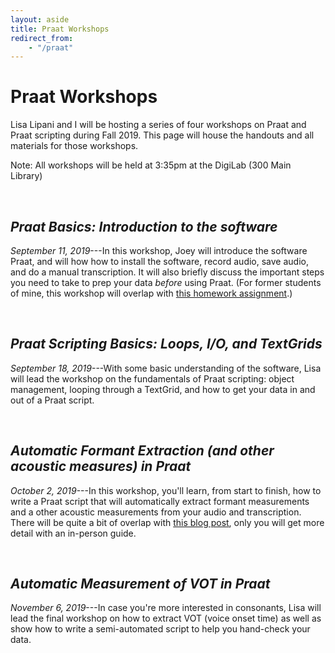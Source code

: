 ```yaml
---
layout: aside
title: Praat Workshops
redirect_from: 
    - "/praat"
---
```


# Praat Workshops

Lisa Lipani and I will be hosting a series of four workshops on Praat and Praat scripting during Fall 2019. This page will house the handouts and all materials for those workshops.

Note: All workshops will be held at 3:35pm at the DigiLab (300 Main Library) 

<br/>

## *Praat Basics: Introduction to the software*

*September 11, 2019*---In this workshop, Joey will introduce the software Praat, and will how how to install the software, record audio, save audio, and do a manual transcription. It will also briefly discuss the important steps you need to take to prep your data *before* using Praat. (For former students of mine, this workshop will overlap with [this homework assignment](/downloads/190523-Praat_tutorial.pdf).)

<br/>

## *Praat Scripting Basics: Loops, I/O, and TextGrids*

*September 18, 2019*---With some basic understanding of the software, Lisa will lead the workshop on the fundamentals of Praat scripting: object management, looping through a TextGrid, and how to get your data in and out of a Praat script.

<br/>

## *Automatic Formant Extraction (and other acoustic measures) in Praat*

*October 2, 2019*---In this workshop, you'll learn, from start to finish, how to write a Praat script that will automatically extract formant measurements and a other acoustic measurements from your audio and transcription. There will be quite a bit of overlap with [this blog post](/blog/a-tutorial-on-extracting-formants-in-praat), only you will get more detail with an in-person guide.

<br/>

## *Automatic Measurement of VOT in Praat*

*November 6, 2019*---In case you're more interested in consonants, Lisa will lead the final workshop on how to extract VOT (voice onset time) as well as show how to write a semi-automated script to help you hand-check your data. 

<br/>